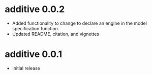 # additive 0.0.2

- Added functionality to change to declare an engine in the model specification function.
- Updated README, citation, and vignettes

# additive 0.0.1

- Initial release
